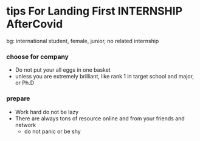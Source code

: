 # tips For Landing First INTERNSHIP AfterCovid

bg: international student, female, junior, no related internship

### choose for company
- Do not put your all eggs in one basket
- unless you are extremely brilliant, like rank 1 in target school and major, or Ph.D

### prepare  
- Work hard do not be lazy
- There are always tons of resource online and from your friends and network
  - do not panic or be shy
